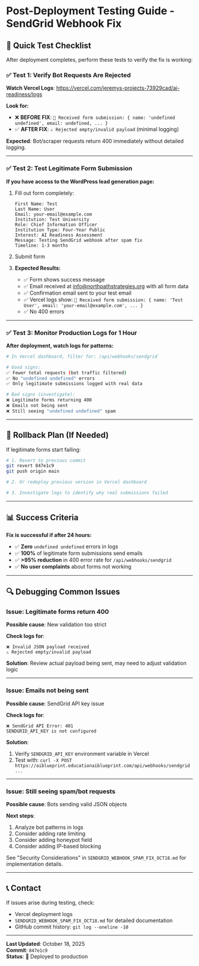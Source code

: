 # Post-Deployment Testing Guide - SendGrid Webhook Fix

## 🎯 Quick Test Checklist

After deployment completes, perform these tests to verify the fix is working:

### ✅ Test 1: Verify Bot Requests Are Rejected

**Watch Vercel Logs**: https://vercel.com/jeremys-projects-73929cad/ai-readiness/logs

**Look for:**
- ❌ **BEFORE FIX**: `📨 Received form submission: { name: 'undefined undefined', email: undefined, ... }`
- ✅ **AFTER FIX**: `⚠️ Rejected empty/invalid payload` (minimal logging)

**Expected**: Bot/scraper requests return 400 immediately without detailed logging.

---

### ✅ Test 2: Test Legitimate Form Submission

**If you have access to the WordPress lead generation page:**

1. Fill out form completely:
   ```
   First Name: Test
   Last Name: User
   Email: your-email@example.com
   Institution: Test University
   Role: Chief Information Officer
   Institution Type: Four-Year Public
   Interest: AI Readiness Assessment
   Message: Testing SendGrid webhook after spam fix
   Timeline: 1-3 months
   ```

2. Submit form

3. **Expected Results:**
   - ✅ Form shows success message
   - ✅ Email received at info@northpathstrategies.org with all form data
   - ✅ Confirmation email sent to your test email
   - ✅ Vercel logs show: `📨 Received form submission: { name: 'Test User', email: 'your-email@example.com', ... }`
   - ✅ No 400 errors

---

### ✅ Test 3: Monitor Production Logs for 1 Hour

**After deployment, watch logs for patterns:**

```bash
# In Vercel dashboard, filter for: /api/webhooks/sendgrid

# Good signs:
✅ Fewer total requests (bot traffic filtered)
✅ No "undefined undefined" errors
✅ Only legitimate submissions logged with real data

# Bad signs (investigate):
❌ Legitimate forms returning 400
❌ Emails not being sent
❌ Still seeing "undefined undefined" spam
```

---

## 🚨 Rollback Plan (If Needed)

If legitimate forms start failing:

```bash
# 1. Revert to previous commit
git revert 847e1c9
git push origin main

# 2. Or redeploy previous version in Vercel dashboard

# 3. Investigate logs to identify why real submissions failed
```

---

## 📊 Success Criteria

**Fix is successful if after 24 hours:**

- ✅ **Zero** `undefined undefined` errors in logs
- ✅ **100%** of legitimate form submissions send emails
- ✅ **>95% reduction** in 400 error rate for `/api/webhooks/sendgrid`
- ✅ **No user complaints** about forms not working

---

## 🔍 Debugging Common Issues

### Issue: Legitimate forms return 400

**Possible cause**: New validation too strict

**Check logs for**:
```
❌ Invalid JSON payload received
⚠️ Rejected empty/invalid payload
```

**Solution**: Review actual payload being sent, may need to adjust validation logic

---

### Issue: Emails not being sent

**Possible cause**: SendGrid API key issue

**Check logs for**:
```
❌ SendGrid API Error: 401
SENDGRID_API_KEY is not configured
```

**Solution**: 
1. Verify `SENDGRID_API_KEY` environment variable in Vercel
2. Test with: `curl -X POST https://aiblueprint.educationaiblueprint.com/api/webhooks/sendgrid ...`

---

### Issue: Still seeing spam/bot requests

**Possible cause**: Bots sending valid JSON objects

**Next steps**:
1. Analyze bot patterns in logs
2. Consider adding rate limiting
3. Consider adding honeypot field
4. Consider adding IP-based blocking

See "Security Considerations" in `SENDGRID_WEBHOOK_SPAM_FIX_OCT18.md` for implementation details.

---

## 📞 Contact

If issues arise during testing, check:
- Vercel deployment logs
- `SENDGRID_WEBHOOK_SPAM_FIX_OCT18.md` for detailed documentation
- GitHub commit history: `git log --oneline -10`

---

**Last Updated**: October 18, 2025  
**Commit**: `847e1c9`  
**Status**: 🚀 Deployed to production
